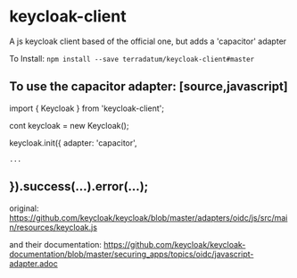# keycloak-client
A js keycloak client based of the official one, but adds a 'capacitor' adapter

To Install:
`npm install --save terradatum/keycloak-client#master`


To use the capacitor adapter:
[source,javascript]
---
import { Keycloak } from 'keycloak-client';

cont keycloak = new Keycloak();

keycloak.init({
    adapter: 'capacitor',
    
    ...
    
}).success(...).error(...);
---

original: https://github.com/keycloak/keycloak/blob/master/adapters/oidc/js/src/main/resources/keycloak.js

and their documentation: https://github.com/keycloak/keycloak-documentation/blob/master/securing_apps/topics/oidc/javascript-adapter.adoc
